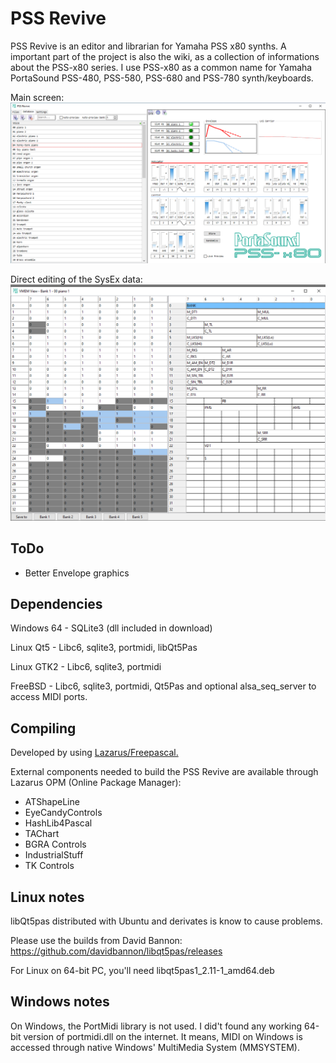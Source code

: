 # PSS Revive

PSS Revive is an editor and librarian for Yamaha PSS x80 synths.
A important part of the project is also the wiki, as a collection of informations about the PSS-x80 series.
I use PSS-x80 as a common name for Yamaha PortaSound PSS-480, PSS-580, PSS-680 and PSS-780 synth/keyboards.

Main screen:
![PSS-Revive](https://github.com/BobanSpasic/PSS-Revive/blob/main/doc/screenshot_dev3.png)

Direct editing of the SysEx data:
![PSS-Revive](https://github.com/BobanSpasic/PSS-Revive/blob/main/doc/screenshot_dev4.png)

## ToDo
- Better Envelope graphics

## Dependencies
Windows 64 - SQLite3 (dll included in download)

Linux Qt5 - Libc6, sqlite3, portmidi, libQt5Pas

Linux GTK2 - Libc6, sqlite3, portmidi

FreeBSD - Libc6, sqlite3, portmidi, Qt5Pas and optional alsa_seq_server to access MIDI ports.

## Compiling
Developed by using [Lazarus/Freepascal.](https://www.lazarus-ide.org/)

External components needed to build the PSS Revive are available through Lazarus OPM (Online Package Manager):
- ATShapeLine
- EyeCandyControls
- HashLib4Pascal
- TAChart
- BGRA Controls
- IndustrialStuff
- TK Controls

## Linux notes
libQt5pas distributed with Ubuntu and derivates is know to cause problems. 

Please use the builds from David Bannon: https://github.com/davidbannon/libqt5pas/releases

For Linux on 64-bit PC, you'll need libqt5pas1_2.11-1_amd64.deb 

## Windows notes
On Windows, the PortMidi library is not used. I did't found any working 64-bit version of portmidi.dll on the internet.
It means, MIDI on Windows is accessed through native Windows' MultiMedia System (MMSYSTEM).
